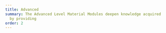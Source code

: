 ```yaml
---
title: Advanced
summary: The Advanced Level Material Modules deepen knowledge acquired in the IM
  by providing
order: 2
---
```

